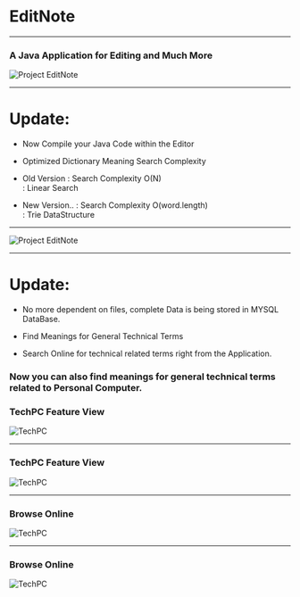 # EditNote

---

### A Java Application for Editing and Much More


![Project EditNote](http://rohithvutnoor.com/images/project/EditNote.png)


---

# Update:

* Now Compile your Java Code within the Editor

* Optimized Dictionary Meaning Search Complexity

* Old Version     : Search Complexity  O(N)		
                            : Linear Search

* New Version..  : Search Complexity  O(word.length)	
                            : Trie DataStructure

---

![Project EditNote](http://rohithvutnoor.com/images/project/EditNoteUpdate.png)

---

# Update:

* No more dependent on files, complete Data is being stored in MYSQL DataBase.

* Find Meanings for General Technical Terms

* Search Online for technical related terms right from the Application.
                            
### Now you can also find meanings for general technical terms related to Personal Computer.

### TechPC Feature View
![TechPC](http://rohithvutnoor.com/images/project/TPCfound.png)

---

### TechPC Feature View
![TechPC](http://rohithvutnoor.com/images/project/TPCnotFound.png)

---

### Browse Online
![TechPC](http://rohithvutnoor.com/images/project/TPCbrowse1.JPG)

---

### Browse Online
![TechPC](http://rohithvutnoor.com/images/project/TPCbrowse2.png)
